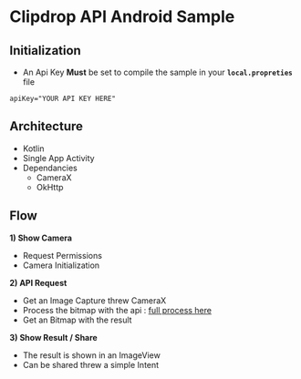 # Clipdrop API Android Sample

## Initialization

- An Api Key **Must** be set to compile the sample in your **`local.propreties`** file
``` 
apiKey="YOUR API KEY HERE"
```

## Architecture

- Kotlin
- Single App Activity 
- Dependancies
  - CameraX 
  - OkHttp 

## Flow

**1) Show Camera**
- Request Permissions 
- Camera Initialization 

**2) API Request**
- Get an Image Capture threw CameraX
- Process the bitmap with the api : [full process here](https://clipdrop.co/apis/docs/remove-background)
- Get an Bitmap with the result

**3) Show Result / Share**
- The result is shown in an ImageView
- Can be shared threw a simple Intent
